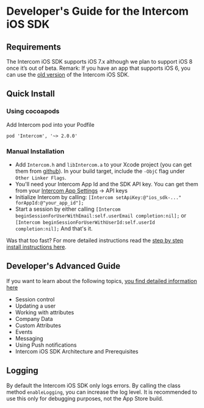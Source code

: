 # Developer's Guide for the Intercom iOS SDK

## Requirements
The Intercom iOS SDK supports iOS 7.x although we plan to support iOS 8 once it’s out of beta. 
Remark: If you have an app that supports iOS 6, you can use the [old version](https://github.com/intercom/intercom-ios/tree/sdk1) of the Intercom iOS SDK.

## Quick Install
### Using cocoapods
Add Intercom pod into your Podfile
```
pod 'Intercom', '~> 2.0.0'
```

### Manual Installation 
- Add `Intercom.h` and `libIntercom.a` to your Xcode project (you can get them from [github](https://github.com/intercom/intercom-ios)). In your build target, include the `-ObjC` flag under `Other Linker Flags`.
- You'll need your Intercom App Id and the SDK API key. You can get them from your [Intercom App Settings](https://app.intercom.io/) -> API keys 
- Initialize Intercom by calling:
`[Intercom setApiKey:@"ios_sdk-..." forAppId:@"your_app_id"];`
- Start a session by either calling
`[Intercom beginSessionForUserWithEmail:self.userEmail completion:nil];`
or
`[Intercom beginSessionForUserWithUserId:self.userId completion:nil];`
And that's it. 

Was that too fast? For more detailed instructions read the [step by step install instructions here](http://docs.intercom.io/install-on-your-mobile-product/install-the-intercom-ios-sdk).

## Developer's Advanced Guide
If you want to learn about the following topics, [you find detailed information here](http://docs.intercom.io/install-on-your-mobile-product/configure-the-ios-sdk)
- Session control
- Updating a user
- Working with attributes
- Company Data
- Custom Attributes
- Events
- Messaging
- Using Push notifications
- Intercom iOS SDK Architecture and Prerequisites

## Logging
By default the Intercom iOS SDK only logs errors. By calling the class method `enableLogging`, you can increase the log level. It is recommended to use this only for debugging purposes, not the App Store build.
